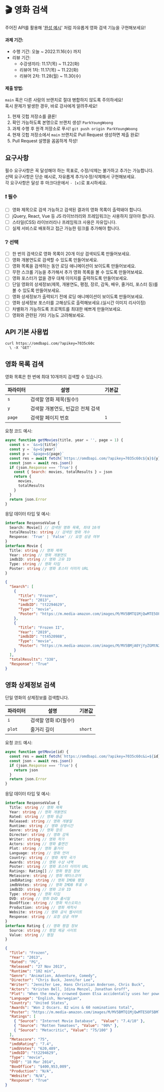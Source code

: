 # :clapper: 영화 검색

주어진 API를 활용해 '[완성 예시](https://stupefied-hodgkin-d9d350.netlify.app/)' 처럼 자유롭게 영화 검색 기능을 구현해보세요!

#### 과제 기간:

- 수행 기간: 오늘 ~ 2022.11.16(수) 까지
- 리뷰 기간: 
  - 수강생끼리: 11.17(목) ~ 11.22(화)
  - 리뷰어 1차: 11.17(목) ~ 11.22(화)
  - 리뷰어 2차: 11.28(월) ~ 11.30(수)
  
#### 제출 방법:

`main` 혹은 다른 사람의 브랜치로 절대 병합하지 않도록 주의하세요!    
혹시 문제가 발생한 경우, 바로 강사에게 알려주세요!

1. 현재 깃헙 저장소를 클론!
2. 확인 가능하도록 본명으로 브랜치 생성! `ParkYoungWoong`
3. 과제 수행 후 원격 저장소로 푸시! `git push origin ParkYoungWoong`
4. 현재 깃헙 저장소에서 `main` 브랜치로 Pull Request 생성하면 제출 완료!
5. Pull Request 설명을 꼼꼼하게 작성!
  
## 요구사항

필수 요구사항은 꼭 달성해야 하는 목표로, 수정/삭제는 불가하고 추가는 가능합니다.    
선택 요구사항은 단순 예시로, 자유롭게 추가/수정/삭제해서 구현해보세요.  
각 요구사항은 달성 후 마크다운에서 `- [x]`로 표시하세요.  

### :exclamation: 필수

- [ ] 영화 제목으로 검색 가능하고 검색된 결과의 영화 목록이 출력돼야 합니다.
- [ ] jQuery, React, Vue 등 JS 라이브러리와 프레임워크는 사용하지 않아야 합니다.
- [ ] 스타일(CSS) 라이브러리나 프레임워크 사용은 자유입니다.
- [ ] 실제 서비스로 배포하고 접근 가능한 링크를 추가해야 합니다.

### :grey_question: 선택

- [ ] 한 번의 검색으로 영화 목록이 20개 이상 검색되도록 만들어보세요.
- [ ] 영화 개봉연도로 검색할 수 있도록 만들어보세요.
- [ ] 영화 목록을 검색하는 동안 로딩 애니메이션이 보이도록 만들어보세요.
- [ ] 무한 스크롤 기능을 추가해서 추가 영화 목록을 볼 수 있도록 만들어보세요.
- [ ] 영화 포스터가 없을 경우 대체 이미지를 출력하도록 만들어보세요.
- [ ] 단일 영화의 상세정보(제목, 개봉연도, 평점, 장르, 감독, 배우, 줄거리, 포스터 등)를 볼 수 있도록 만들어보세요.
- [ ] 영화 상세정보가 출력되기 전에 로딩 애니메이션이 보이도록 만들어보세요.
- [ ] 영화 상세정보 포스터를 고해상도로 출력해보세요.(실시간 이미지 리사이징)
- [ ] 차별화가 가능하도록 프로젝트를 최대한 예쁘게 만들어보세요.
- [ ] 영화와 관련된 기타 기능도 고려해보세요.

## API 기본 사용법

```curl
curl https://omdbapi.com/?apikey=7035c60c
  \ -X 'GET'
```

## 영화 목록 검색
 
영화 목록은 한 번에 최대 10개까지 검색할 수 있습니다.

파라미터 | 설명 | 기본값
---|---|---
`s` | 검색할 영화 제목(필수!) |  
`y` | 검색할 개봉연도, 빈값은 전체 검색 | 
`page` | 검색할 페이지 번호 | `1`

요청 코드 예시:

```js
async function getMovies(title, year = '', page = 1) {
  const s = `&s=${title}`
  const y = `&y=${year}`
  const p = `&page=${page}`
  const res = await fetch(`https://omdbapi.com/?apikey=7035c60c${s}${y}${p}`)
  const json = await res.json()
  if (json.Response === 'True') {
    const { Search: movies, totalResults } = json
    return {
      movies,
      totalResults
    }
  }
  return json.Error
}
```

응답 데이터 타입 및 예시:

```ts
interface ResponseValue {
  Search: Movie[] // 검색된 영화 목록, 최대 10개
  totalResults: string // 검색된 영화 개수
  Response: 'True' | 'False' // 요청 성공 여부
}
interface Movie {
  Title: string // 영화 제목
  Year: string // 영화 개봉연도
  imdbID: string // 영화 고유 ID
  Type: string // 영화 타입
  Poster: string // 영화 포스터 이미지 URL
}
```

```json
{
  "Search": [
    {
      "Title": "Frozen",
      "Year": "2013",
      "imdbID": "tt2294629",
      "Type": "movie",
      "Poster": "https://m.media-amazon.com/images/M/MV5BMTQ1MjQwMTE5OF5BMl5BanBnXkFtZTgwNjk3MTcyMDE@._V1_SX300.jpg"
    },
    {
      "Title": "Frozen II",
      "Year": "2019",
      "imdbID": "tt4520988",
      "Type": "movie",
      "Poster": "https://m.media-amazon.com/images/M/MV5BMjA0YjYyZGMtN2U0Ni00YmY4LWJkZTItYTMyMjY3NGYyMTJkXkEyXkFqcGdeQXVyNDg4NjY5OTQ@._V1_SX300.jpg"
    }
  ],
  "totalResults": "338",
  "Response": "True"
}
```

## 영화 상제정보 검색

단일 영화의 상제정보를 검색합니다.

파라미터 | 설명 | 기본값
---|---|---
`i` | 검색할 영화 ID(필수!) |
`plot` | 줄거리 길이 | `short`

요청 코드 예시:

```js
async function getMovie(id) {
  const res = await fetch(`https://omdbapi.com/?apikey=7035c60c&i=${id}&plot=full`)
  const json = await res.json()
  if (json.Response === 'True') {
    return json
  }
  return json.Error
}
```

응답 데이터 타입 및 예시:

```ts
interface ResponseValue {
  Title: string // 영화 제목
  Year: string // 영화 개봉연도
  Rated: string // 영화 등급
  Released: string // 영화 개봉일
  Runtime: string // 영화 상영시간
  Genre: string // 영화 장르
  Director: string // 영화 감독
  Writer: string // 영화 작가
  Actors: string // 영화 출연진
  Plot: string // 영화 줄거리
  Language: string // 영화 언어
  Country: string // 영화 제작 국가
  Awards: string // 영화 수상 내역
  Poster: string // 영화 포스터 이미지 URL
  Ratings: Rating[] // 영화 평점 정보
  Metascore: string // 영화 메타스코어
  imdbRating: string // 영화 IMDB 평점
  imdbVotes: string // 영화 IMDB 투표 수
  imdbID: string // 영화 고유 ID
  Type: string // 영화 타입
  DVD: string // 영화 DVD 출시일
  BoxOffice: string // 영화 박스오피스
  Production: string // 영화 제작사
  Website: string // 영화 공식 웹사이트
  Response: string // 요청 성공 여부
}
interface Rating { // 영화 평점 정보
  Source: string // 평점 제공 사이트
  Value: string // 평점
}
```

```json
{
  "Title": "Frozen",
  "Year": "2013",
  "Rated": "PG",
  "Released": "27 Nov 2013",
  "Runtime": "102 min",
  "Genre": "Animation, Adventure, Comedy",
  "Director": "Chris Buck, Jennifer Lee",
  "Writer": "Jennifer Lee, Hans Christian Andersen, Chris Buck",
  "Actors": "Kristen Bell, Idina Menzel, Jonathan Groff",
  "Plot": "When the newly crowned Queen Elsa accidentally uses her power to turn things into ice to curse her home in infinite winter, her sister Anna teams up with a mountain man, his playful reindeer, and a snowman to change the weather co...",
  "Language": "English, Norwegian",
  "Country": "United States",
  "Awards": "Won 2 Oscars. 82 wins & 60 nominations total",
  "Poster": "https://m.media-amazon.com/images/M/MV5BMTQ1MjQwMTE5OF5BMl5BanBnXkFtZTgwNjk3MTcyMDE@._V1_SX300.jpg",
  "Ratings": [
    { "Source": "Internet Movie Database",  "Value": "7.4/10" },
    { "Source": "Rotten Tomatoes", "Value": "90%" },
    { "Source": "Metacritic", "Value": "75/100" }
  ],
  "Metascore": "75",
  "imdbRating": "7.4",
  "imdbVotes": "620,489",
  "imdbID": "tt2294629",
  "Type": "movie",
  "DVD": "18 Mar 2014",
  "BoxOffice": "$400,953,009",
  "Production": "N/A",
  "Website": "N/A",
  "Response": "True"
}
```
